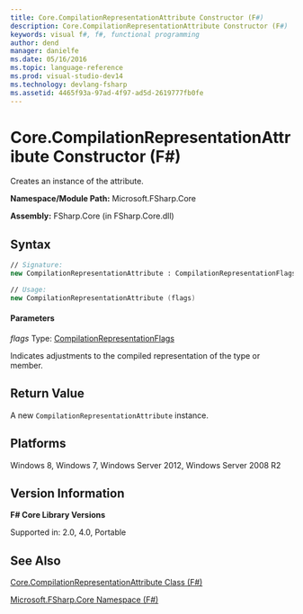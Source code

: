 ```yaml
---
title: Core.CompilationRepresentationAttribute Constructor (F#)
description: Core.CompilationRepresentationAttribute Constructor (F#)
keywords: visual f#, f#, functional programming
author: dend
manager: danielfe
ms.date: 05/16/2016
ms.topic: language-reference
ms.prod: visual-studio-dev14
ms.technology: devlang-fsharp
ms.assetid: 4465f93a-97ad-4f97-ad5d-2619777fb0fe 
---
```


# Core.CompilationRepresentationAttribute Constructor (F#)

Creates an instance of the attribute.

**Namespace/Module Path:** Microsoft.FSharp.Core

**Assembly:** FSharp.Core (in FSharp.Core.dll)


## Syntax

```fsharp
// Signature:
new CompilationRepresentationAttribute : CompilationRepresentationFlags -> CompilationRepresentationAttribute

// Usage:
new CompilationRepresentationAttribute (flags)
```

#### Parameters
*flags*
Type: [CompilationRepresentationFlags](https://msdn.microsoft.com/library/e32f2b3e-34f0-4e03-8bcc-05ed535c0b51)

Indicates adjustments to the compiled representation of the type or member.

## Return Value

A new `CompilationRepresentationAttribute` instance.

## Platforms
Windows 8, Windows 7, Windows Server 2012, Windows Server 2008 R2

## Version Information
**F# Core Library Versions**

Supported in: 2.0, 4.0, Portable

## See Also
[Core.CompilationRepresentationAttribute Class &#40;F&#35;&#41;](Core.CompilationRepresentationAttribute-Class-%5BFSharp%5D.md)

[Microsoft.FSharp.Core Namespace &#40;F&#35;&#41;](Microsoft.FSharp.Core-Namespace-%5BFSharp%5D.md)